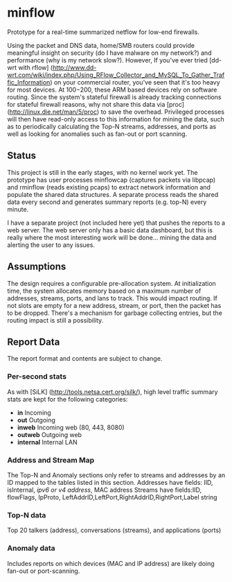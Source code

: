 # minflow
Prototype for a real-time summarized netflow for low-end firewalls.

Using the packet and DNS data, home/SMB routers could provide meaningful insight on security (do I have malware on my network?) and performance (why is my network slow?).
However, If you've ever tried [dd-wrt with rflow] (http://www.dd-wrt.com/wiki/index.php/Using_RFlow_Collector_and_MySQL_To_Gather_Traffic_Information) on your commercial router, you've seen that it's too heavy for most devices.  At $100-$200, these ARM based devices rely on software routing.  Since the system's stateful firewall is already tracking connections for stateful firewall reasons, why not share this data via [proc] (http://linux.die.net/man/5/proc) to save the overhead.  Privileged processes will then have read-only access to this information for mining the data, such as to periodically calculating the Top-N streams, addresses, and ports as well as looking for anomalies such as fan-out or port scanning.  

## Status
This project is still in the early stages, with no kernel work yet.  The prototype has user processes minflowcap (captures packets via libpcap) and rminflow (reads existing pcaps) to extract network information and populate the shared data structures.  A separate process reads the shared data every second and generates summary reports (e.g. top-N) every minute.  

I have a separate project (not included here yet) that pushes the reports to a web server.  The web server only has a basic data dashboard, but this is really where the most interesting work will be done... mining the data and alerting the user to any issues.

## Assumptions
The design requires a configurable pre-allocation system.  At initialization time, the system allocates memory based on a maximum number of addresses, streams, ports, and lans to track.  This would impact routing.  If not slots are empty for a new address, stream, or port, then the packet has to be dropped.  There's a mechanism for garbage collecting entries, but the routing impact is still a possibility.

## Report Data
  The report format and contents are subject to change.
  
  ### Per-second stats
  
  As with [SiLK] (http://tools.netsa.cert.org/silk/), high level traffic summary stats are kept for the following categories:
 - **in**  Incoming 
 - **out** Outgoing 
 - **inweb** Incoming web  (80, 443, 8080)
 - **outweb** Outgoing web
 - **internal** Internal LAN

  ### Address and Stream Map
  The Top-N and Anomaly sections only refer to streams and addresses by an ID mapped to the tables listed in this section.
  Addresses have fields: IID, isInternal, _ipv6 or v4 address_, MAC address
  Streams have fields:IID, flowFlags, IpProto, LeftAddrID,LeftPort,RightAddrID,RightPort,Label string

  ### Top-N data
  
  Top 20 talkers (address), conversations (streams), and applications (ports) 
  
  ### Anomaly data
  
  Includes reports on which devices (MAC and IP address) are likely doing fan-out or port-scanning.
  
